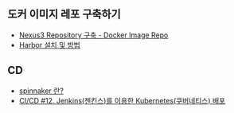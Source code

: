 ## 도커 이미지 레포 구축하기 ##

* [Nexus3 Repository 구축 - Docker Image Repo](https://velog.io/@cptbluebear/Nexus3-Repository-%EA%B5%AC%EC%B6%95)
* [Harbor 설치 및 방법](https://velog.io/@hyeseong-dev/Harbor-%EC%86%8C%EA%B0%9C-%EC%84%A4%EC%B9%98-%EB%B0%8F-%EB%B0%B0%ED%8F%AC)


## CD ##

* [spinnaker 란?](https://berrrrr.github.io/programming/2020/01/12/what-is-spinnaker/)
* [CI/CD #12. Jenkins(젠킨스)를 이용한 Kubernetes(쿠버네티스) 배포](https://zunoxi.tistory.com/109)
